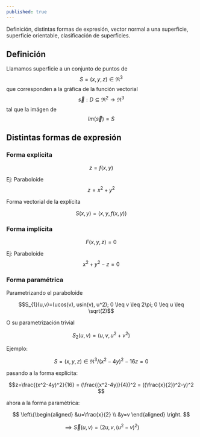 ```yaml
---
published: true
---
```

Definición, distintas formas de expresión, vector normal a una superficie, superficie orientable, clasificación de superficies.

## Definición

Llamamos superficie a un conjunto de puntos de $$S=(x,y,z) \in \Re^3$$ que corresponden a la gráfica de la función vectorial $$\vec s:D \subseteq \Re^2 \to \Re^3$$ tal que la imágen de $$Im(\vec s)=S$$

## Distintas formas de expresión

### Forma explícita

$$z=f(x,y)$$

Ej: Paraboloide $$z=x^2+y^2$$

Forma vectorial de la explícita 

$$S(x,y)=(x,y,f(x,y))$$

### Forma implícita

$$F(x,y,z)=0$$

Ej: Paraboloide $$x^2+y^2-z=0$$

### Forma paramétrica

Parametrizando el paraboloide

$$S_{1}(u,v)=(ucos(v), usin(v), u^2); 0 \leq v \leq 2\pi; 0 \leq u \leq \sqrt(2)$$

O su parametrización trivial

$$S_{2}(u,v)=(u,v,u^2+v^2)$$

Ejemplo:

$$S=(x,y,z) \in \Re^3 / (x^2-4y)^2-16z=0$$

pasando a la forma explícita:

$$z=\frac{(x^2-4y)^2}{16} = (\frac{(x^2-4y)}{4})^2 = ((\frac{x}{2})^2-y)^2 $$

ahora a la forma paramétrica:

$$
\left\{\begin{aligned}
&u=\frac{x}{2} \\
&y=v
\end{aligned}
\right.
$$

$$\implies \vec S (u,v)=(2u, v, (u^2-v)^2)$$



